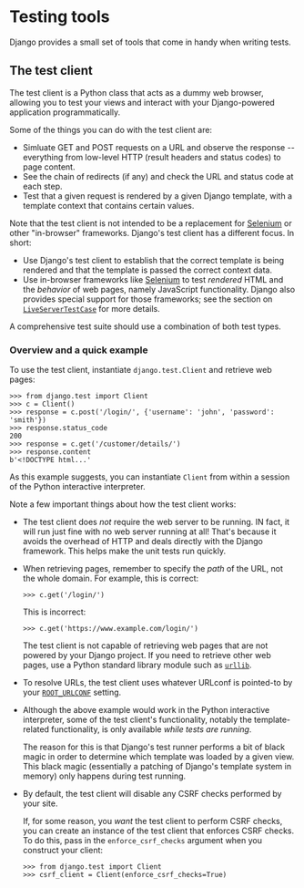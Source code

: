 # Testing tools

Django provides a small set of tools that come in handy when writing tests.

## The test client

The test client is a Python class that acts as a dummy web browser, allowing you to test your views and interact with your Django-powered application programmatically.

Some of the things you can do with the test client are:

* Simluate GET and POST requests on a URL and observe the response -- everything from low-level HTTP (result headers and status codes) to page content.
* See the chain of redirects (if any) and check the URL and status code at each step.
* Test that a given request is rendered by a given Django template, with a template context that contains certain values.

Note that the test client is not intended to be a replacement for [Selenium](https://www.selenium.dev/) or other "in-browser" frameworks. Django's test client has a different focus. In short:

* Use Django's test client to establish that the correct template is being rendered and that the template is passed the correct context data.
* Use in-browser frameworks like [Selenium](https://www.selenium.dev/) to test *rendered* HTML and the *behavior* of web pages, namely JavaScript functionality. Django also provides special support for those frameworks; see the section on [`LiveServerTestCase`]() for more details. <!-- below -->

A comprehensive test suite should use a combination of both test types.

### Overview and a quick example

To use the test client, instantiate `django.test.Client` and retrieve web pages:
```
>>> from django.test import Client
>>> c = Client()
>>> response = c.post('/login/', {'username': 'john', 'password': 'smith'})
>>> response.status_code
200
>>> response = c.get('/customer/details/')
>>> response.content
b'<!DOCTYPE html...'
```
As this example suggests, you can instantiate `Client` from within a session of the Python interactive interpreter.

Note a few important things about how the test client works:

* The test client does *not* require the web server to be running. IN fact, it will run just fine with no web server running at all! That's because it avoids the overhead of HTTP and deals directly with the Django framework. This helps make the unit tests run quickly.

* When retrieving pages, remember to specify the *path* of the URL, not the whole domain. For example, this is correct:

    ```
    >>> c.get('/login/')
    ```

    This is incorrect:

    ```
    >>> c.get('https://www.example.com/login/')
    ```

    The test client is not capable of retrieving web pages that are not powered by your Django project. If you need to retrieve other web pages, use a Python standard library module such as [`urllib`](https://docs.python.org/3/library/urllib.html#module-urllib).

* To resolve URLs, the test client uses whatever URLconf is pointed-to by your [`ROOT_URLCONF`](https://docs.djangoproject.com/en/4.0/ref/settings/#std:setting-ROOT_URLCONF) setting.

* Although the above example would work in the Python interactive interpreter, some of the test client's functionality, notably the template-related functionality, is only available *while tests are running*.

    The reason for this is that Django's test runner performs a bit of black magic in order to determine which template was loaded by a given view. This black magic (essentially a patching of Django's template system in memory) only happens during test running.

* By default, the test client will disable any CSRF checks performed by your site.

    If, for some reason, you *want* the test client to perform CSRF checks, you can create an instance of the test client that enforces CSRF checks. To do this, pass in the `enforce_csrf_checks` argument when you construct your client:

    ```
    >>> from django.test import Client
    >>> csrf_client = Client(enforce_csrf_checks=True)
    ```